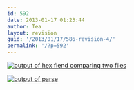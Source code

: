 ```yaml
---
id: 592
date: 2013-01-17 01:23:44
author: Tea
layout: revision
guid: '/2013/01/17/586-revision-4/'
permalink: '/?p=592'
---
```


[![output of hex fiend comparing two files](/blog/wp-content/uploads/2013/01/hexfiend-286x300.png)](/?attachment_id=587)

[![output of parse](/blog/wp-content/uploads/2013/01/parse_output-300x273.png)](/?attachment_id=588)